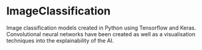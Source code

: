 # ImageClassification

Image classification models created in Python using Tensorflow and Keras. Convolutional neural networks have been created as well as a visualisation techniques into the explainability of the AI.
